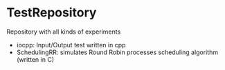 # TestRepository
Repository with all kinds of experiments

- iocpp: Input/Output test written in cpp
- SchedulingRR: simulates Round Robin processes scheduling algorithm (written in C)
